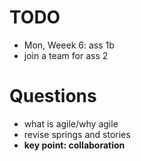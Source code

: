 # TODO

- Mon, Weeek 6: ass 1b
- join a team for ass 2

# Questions

- what is agile/why agile
- revise springs and stories
- **key point: collaboration**